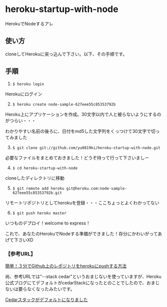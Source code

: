 heroku-startup-with-node
========================

HerokuでNodeするアレ

## 使い方
cloneしてHerokuに突っ込んで下さい。以下、その手順です。

## 手順
1. `$ heroku login`

  Herokuにログイン

2. `$ heroku create node-sample-627eee55c85353792b`

  Heroku上にアプリケーションを作成。30文字以内で人と被らないようにするのがつらい・・・

  わかりやすい名前の後ろに、日付をmd5した文字列をくっつけて30文字で切ってみました

3. `$ git clone git://github.com/yu0819ki/heroku-startup-with-node.git`

  必要なファイルをまとめておきました！どうぞ持って行って下さいましー

4. `$ cd heroku-startup-with-node`

  cloneしたディレクトリに移動

5. `$ git remote add heroku git@heroku.com:node-sample-627eee55c85353792b.git`

  リモートリポジトリとしてherokuを登録・・・ここちょっとよくわかってない

6. `$ git push heroku master`

  いつものデプロイ！welcome to express！


これで、あなたのHerokuでNodeする準備ができました！存分にかわいがってあげて下さいXD


### 【参考URL】
[簡単！３分でGithub上のレポジトリをherokuにpushする方法](http://dqn.sakusakutto.jp/2012/04/github-heroku-push.html)

尚、参考URLでは"--stack cedar"というおまじないを使っていますが、Heroku公式ブログにてデフォルトがcedarStackになったとのことでしたので、おまじないは要らなくなったみたいです。

[Cedarスタックがデフォルトになりました](http://blog.heroku.jp/2012/06/cedar-4947.html)
